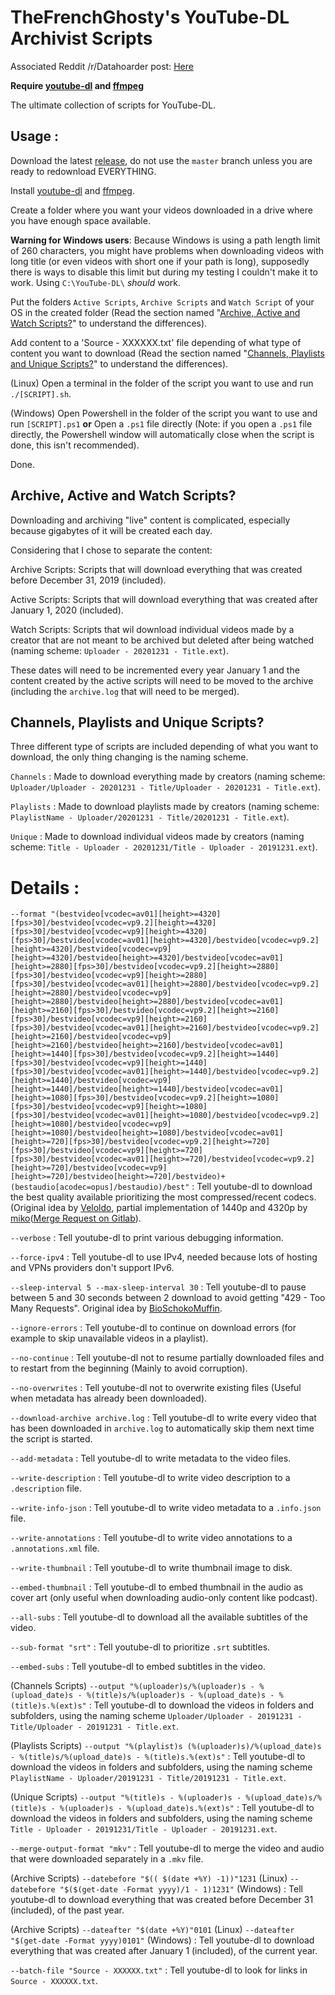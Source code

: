 # TheFrenchGhosty's YouTube-DL Archivist Scripts

Associated Reddit /r/Datahoarder post: [Here](https://redd.it/dwhvq6)

**Require [youtube-dl](https://youtube-dl.org/) and [ffmpeg](https://www.ffmpeg.org/)**

The ultimate collection of scripts for YouTube-DL.


## Usage :

Download the latest [release](https://github.com/TheFrenchGhosty/TheFrenchGhostys-YouTube-DL-Archivist-Scripts/releases), do not use the `master` branch unless you are ready to redownload EVERYTHING.

Install [youtube-dl](https://youtube-dl.org/) and [ffmpeg](https://www.ffmpeg.org/).

Create a folder where you want your videos downloaded in a drive where you have enough space available.

**Warning for Windows users**: Because Windows is using a path length limit of 260 characters, you might have problems when downloading videos with long title (or even videos with short one if your path is long), supposedly there is ways to disable this limit but during my testing I couldn't make it to work. Using `C:\YouTube-DL\` *should* work.

Put the folders `Active Scripts`, `Archive Scripts` and `Watch Script` of your OS in the created folder (Read the section named "[Archive, Active and Watch Scripts?](https://github.com/TheFrenchGhosty/TheFrenchGhostys-YouTube-DL-Archivist-Scripts#archive-active-and-watch-scripts)" to understand the differences).

Add content to a 'Source - XXXXXX.txt' file depending of what type of content you want to download (Read the section named "[Channels, Playlists and Unique Scripts?](https://github.com/TheFrenchGhosty/TheFrenchGhostys-YouTube-DL-Archivist-Scripts#channels-playlists-and-unique-scripts)" to understand the differences).

(Linux) Open a terminal in the folder of the script you want to use and run `./[SCRIPT].sh`.

(Windows) Open Powershell in the folder of the script you want to use and run `[SCRIPT].ps1` **or** Open a `.ps1` file directly (Note: if you open a `.ps1` file directly, the Powershell window will automatically close when the script is done, this isn't recommended).

Done.


## Archive, Active and Watch Scripts?

Downloading and archiving "live" content is complicated, especially because gigabytes of it will be created each day.

Considering that I chose to separate the content:

Archive Scripts: Scripts that will download everything that was created before December 31, 2019 (included).

Active Scripts: Scripts that will download everything that was created after January 1, 2020 (included).

Watch Scripts: Scripts that wil download individual videos made by a creator that are not meant to be archived but deleted after being watched (naming scheme: `Uploader - 20201231 - Title.ext`).

These dates will need to be incremented every year January 1 and the content created by the active scripts will need to be moved to the archive (including the `archive.log` that will need to be merged).


## Channels, Playlists and Unique Scripts?

Three different type of scripts are included depending of what you want to download, the only thing changing is the naming scheme.

`Channels` : Made to download everything made by creators (naming scheme: `Uploader/Uploader - 20201231 - Title/Uploader - 20201231 - Title.ext`).

`Playlists` : Made to download playlists made by creators (naming scheme: `PlaylistName - Uploader/20201231 - Title/20201231 - Title.ext`).

`Unique` : Made to download individual videos made by creators (naming scheme: `Title - Uploader - 20201231/Title - Uploader - 20191231.ext`).


# Details :

`--format "(bestvideo[vcodec=av01][height>=4320][fps>30]/bestvideo[vcodec=vp9.2][height>=4320][fps>30]/bestvideo[vcodec=vp9][height>=4320][fps>30]/bestvideo[vcodec=av01][height>=4320]/bestvideo[vcodec=vp9.2][height>=4320]/bestvideo[vcodec=vp9][height>=4320]/bestvideo[height>=4320]/bestvideo[vcodec=av01][height>=2880][fps>30]/bestvideo[vcodec=vp9.2][height>=2880][fps>30]/bestvideo[vcodec=vp9][height>=2880][fps>30]/bestvideo[vcodec=av01][height>=2880]/bestvideo[vcodec=vp9.2][height>=2880]/bestvideo[vcodec=vp9][height>=2880]/bestvideo[height>=2880]/bestvideo[vcodec=av01][height>=2160][fps>30]/bestvideo[vcodec=vp9.2][height>=2160][fps>30]/bestvideo[vcodec=vp9][height>=2160][fps>30]/bestvideo[vcodec=av01][height>=2160]/bestvideo[vcodec=vp9.2][height>=2160]/bestvideo[vcodec=vp9][height>=2160]/bestvideo[height>=2160]/bestvideo[vcodec=av01][height>=1440][fps>30]/bestvideo[vcodec=vp9.2][height>=1440][fps>30]/bestvideo[vcodec=vp9][height>=1440][fps>30]/bestvideo[vcodec=av01][height>=1440]/bestvideo[vcodec=vp9.2][height>=1440]/bestvideo[vcodec=vp9][height>=1440]/bestvideo[height>=1440]/bestvideo[vcodec=av01][height>=1080][fps>30]/bestvideo[vcodec=vp9.2][height>=1080][fps>30]/bestvideo[vcodec=vp9][height>=1080][fps>30]/bestvideo[vcodec=av01][height>=1080]/bestvideo[vcodec=vp9.2][height>=1080]/bestvideo[vcodec=vp9][height>=1080]/bestvideo[height>=1080]/bestvideo[vcodec=av01][height>=720][fps>30]/bestvideo[vcodec=vp9.2][height>=720][fps>30]/bestvideo[vcodec=vp9][height>=720][fps>30]/bestvideo[vcodec=av01][height>=720]/bestvideo[vcodec=vp9.2][height>=720]/bestvideo[vcodec=vp9][height>=720]/bestvideo[height>=720]/bestvideo)+(bestaudio[acodec=opus]/bestaudio)/best"` : Tell youtube-dl to download the best quality available prioritizing the most compressed/recent codecs. (Original idea by [Veloldo](https://redd.it/c6fh4x), partial implementation of 1440p and 4320p by [miko](https://github.com/TheFrenchGhosty/TheFrenchGhostys-YouTube-DL-Archivist-Scripts/commit/3763eb7a2291754cfd2bccfab65449ba9d758887)([Merge Request on Gitlab](https://gitlab.com/TheFrenchGhosty/TheFrenchGhostys-YouTube-DL-Archivist-Scripts/-/merge_requests/2)).

`--verbose` : Tell youtube-dl to print various debugging information.

`--force-ipv4` : Tell youtube-dl to use IPv4, needed because lots of hosting and VPNs providers don't support IPv6.

`--sleep-interval 5 --max-sleep-interval 30` : Tell youtube-dl to pause between 5 and 30 seconds between 2 download to avoid getting "429 - Too Many Requests". Original idea by [BioSchokoMuffin](https://old.reddit.com/r/DataHoarder/comments/cr8t0k/can_you_answer_a_few_questions_i_have_about/ex3megb/).

`--ignore-errors` : Tell youtube-dl to continue on download errors (for example to skip unavailable videos in a playlist).

`--no-continue` : Tell youtube-dl not to resume partially downloaded files and to restart from the beginning (Mainly to avoid corruption).

`--no-overwrites` : Tell youtube-dl not to overwrite existing files (Useful when metadata has already been downloaded).

`--download-archive archive.log` : Tell youtube-dl to write every video that has been downloaded in `archive.log` to automatically skip them next time the script is started.

`--add-metadata` : Tell youtube-dl to write metadata to the video files.

`--write-description` : Tell youtube-dl to write video description to a `.description` file.

`--write-info-json` : Tell youtube-dl to write video metadata to a `.info.json` file.

`--write-annotations` : Tell youtube-dl to write video annotations to a `.annotations.xml` file.

`--write-thumbnail` : Tell youtube-dl to write thumbnail image to disk.

`--embed-thumbnail` : Tell youtube-dl to embed thumbnail in the audio as cover art (only useful when downloading audio-only content like podcast).

`--all-subs` : Tell youtube-dl to download all the available subtitles of the video.

`--sub-format "srt"` : Tell youtube-dl to prioritize `.srt` subtitles.

`--embed-subs` : Tell youtube-dl to embed subtitles in the video.

(Channels Scripts) `--output "%(uploader)s/%(uploader)s - %(upload_date)s - %(title)s/%(uploader)s - %(upload_date)s - %(title)s.%(ext)s"` : Tell youtube-dl to download the videos in folders and subfolders, using the naming scheme `Uploader/Uploader - 20191231 - Title/Uploader - 20191231 - Title.ext`.

(Playlists Scripts) `--output "%(playlist)s (%(uploader)s)/%(upload_date)s - %(title)s/%(upload_date)s - %(title)s.%(ext)s"` : Tell youtube-dl to download the videos in folders and subfolders, using the naming scheme `PlaylistName - Uploader/20191231 - Title/20191231 - Title.ext`.

(Unique Scripts) `--output "%(title)s - %(uploader)s - %(upload_date)s/%(title)s - %(uploader)s - %(upload_date)s.%(ext)s"` : Tell youtube-dl to download the videos in folders and subfolders, using the naming scheme `Title - Uploader - 20191231/Title - Uploader - 20191231.ext`.

`--merge-output-format "mkv"` : Tell youtube-dl to merge the video and audio that were downloaded separately in a `.mkv` file.

(Archive Scripts) `--datebefore "$(( $(date +%Y) -1))"1231` (Linux) `--datebefore "$($(get-date -Format yyyy)/1 - 1)1231"` (Windows) : Tell youtube-dl to download everything that was created before December 31 (included), of the past year.

(Archive Scripts) `--dateafter "$(date +%Y)"0101` (Linux) `--dateafter "$(get-date -Format yyyy)0101"` (Windows) : Tell youtube-dl to download everything that was created after January 1 (included), of the current year.

`--batch-file "Source - XXXXXX.txt"` : Tell youtube-dl to look for links in `Source - XXXXXX.txt`.
